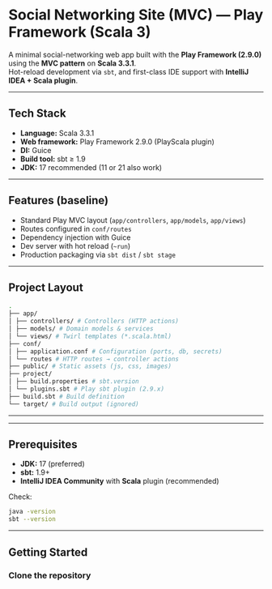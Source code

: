# Social Networking Site (MVC) — Play Framework (Scala 3)

A minimal social-networking web app built with the **Play Framework (2.9.0)** using the **MVC pattern** on **Scala 3.3.1**.  
Hot-reload development via `sbt`, and first-class IDE support with **IntelliJ IDEA + Scala plugin**.

---

## Tech Stack

- **Language:** Scala 3.3.1
- **Web framework:** Play Framework 2.9.0 (PlayScala plugin)
- **DI:** Guice
- **Build tool:** sbt ≥ 1.9
- **JDK:** 17 recommended (11 or 21 also work)

---

## Features (baseline)

- Standard Play MVC layout (`app/controllers`, `app/models`, `app/views`)
- Routes configured in `conf/routes`
- Dependency injection with Guice
- Dev server with hot reload (`~run`)
- Production packaging via `sbt dist` / `sbt stage`

---

## Project Layout

```bash
.
├── app/
│ ├── controllers/ # Controllers (HTTP actions)
│ ├── models/ # Domain models & services
│ └── views/ # Twirl templates (*.scala.html)
├── conf/
│ ├── application.conf # Configuration (ports, db, secrets)
│ └── routes # HTTP routes → controller actions
├── public/ # Static assets (js, css, images)
├── project/
│ ├── build.properties # sbt.version
│ └── plugins.sbt # Play sbt plugin (2.9.x)
├── build.sbt # Build definition
└── target/ # Build output (ignored)
```
---

---

## Prerequisites

- **JDK:** 17 (preferred)
- **sbt:** 1.9+
- **IntelliJ IDEA Community** with **Scala** plugin (recommended)

Check:
```bash
java -version
sbt --version
```
---
## Getting Started
### Clone the repository
